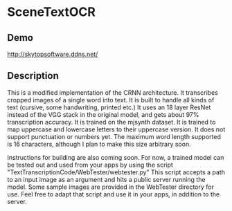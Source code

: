 # SceneTextOCR

## Demo
http://skytopsoftware.ddns.net/

## Description
This is a modified implementation of the CRNN architecture. It transcribes cropped images of a single word into text. It is built to handle all kinds of text (cursive, some handwriting, printed etc.) It uses an 18 layer ResNet instead of the VGG stack in the original model, and gets about 97% transcription accuracy. It is trained on the mjsynth dataset. It is trained to map uppercase and lowercase letters to their uppercase version. It does not support punctuation or numbers yet. The maximum word length supported is 16 characters, although I plan to make this size arbitrary soon.

Instructions for building are also coming soon. For now, a trained model can be tested out and used from your apps by using the script "TextTranscriptionCode/WebTester/webtester.py" This script accepts a path to an input image as an argument and hits a public server running the model. Some sample images are provided in the WebTester directory for use. Feel free to adapt that script and use it in your apps, in addition to the server.
